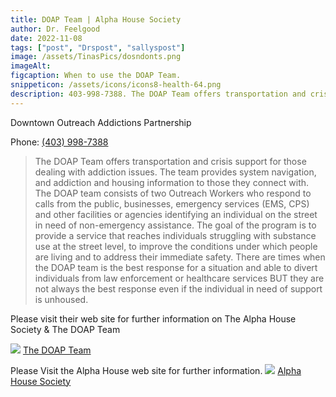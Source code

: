```yaml
---
title: DOAP Team | Alpha House Society
author: Dr. Feelgood
date: 2022-11-08
tags: ["post", "Drspost", "sallyspost"]
image: /assets/TinasPics/dosndonts.png
imageAlt:
figcaption: When to use the DOAP Team.
snippeticon: /assets/icons/icons8-health-64.png
description: 403-998-7388. The DOAP Team offers transportation and crisis support for those dealing with addiction issues. 
---
```


<p class="subHeader">
Downtown Outreach Addictions Partnership
</p>

Phone: <a href="tel:403-998-7388">(403) 998-7388</a>

<blockquote cite="https://alphahousecalgary.com/category/doap-team/">
The DOAP Team offers transportation and crisis support for those dealing with addiction issues. The team provides system navigation, and addiction and housing information to those they connect with. The DOAP team consists of two Outreach Workers who respond to calls from the public, businesses, emergency services (EMS, CPS) and other facilities or agencies identifying an individual on the street in need of non-emergency assistance. The goal of the program is to provide a service that reaches individuals struggling with substance use at the street level, to improve the conditions under which people are living and to address their immediate safety. There are times when the DOAP team is the best response for a situation and able to divert individuals from law enforcement or healthcare services BUT they are not always the best response even if the individual in need of support is unhoused.
</blockquote>

<div class="post__link">
<p>Please visit their web site for further information on The Alpha House Society & The DOAP Team</p>
<img src="/assets/TinasPics/DOAP-Team.jpeg" />
<a href="https://alphahousecalgary.com/category/doap-team/">The DOAP Team</a>
</div>

<div class="post__link">
<p>Please Visit the Alpha House web site for further information.
<img src="/assets/TinasPics/alpha-logo.png" />
<a href="https://alphahousecalgary.com/">Alpha House Society</a>
</div>
